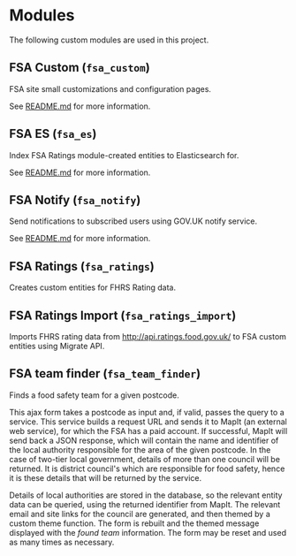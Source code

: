 Modules
=======

The following custom modules are used in this project.

## FSA Custom (`fsa_custom`)
FSA site small customizations and configuration pages. 

See [README.md](../drupal/web/modules/custom/fsa_custom/README.md) for more information.

## FSA ES (`fsa_es`)
Index FSA Ratings module-created entities to Elasticsearch for. 

See [README.md](../drupal/web/modules/custom/fsa_es/README.md) for more information.

## FSA Notify (`fsa_notify`)
Send notifications to subscribed users using GOV.UK notify service. 

See [README.md](../drupal/web/modules/custom/fsa_notify/README.md) for more information.

## FSA Ratings (`fsa_ratings`)
Creates custom entities for FHRS Rating data.

## FSA Ratings Import (`fsa_ratings_import`)
Imports FHRS rating data from http://api.ratings.food.gov.uk/ to FSA custom entities using Migrate API.

## FSA team finder (`fsa_team_finder`)
Finds a food safety team for a given postcode.

This ajax form takes a postcode as input and, if valid, passes the query to a service. This service builds a request URL and sends it to MapIt (an external web service), for which the FSA has a paid account. If successful, MapIt will send back a JSON response, which will contain the name and identifier of the local authority responsible for the area of the given postcode. In the case of two-tier local government, details of more than one council will be returned. It is district council's which are responsible for food safety, hence it is these details that will be returned by the service.

Details of local authorities are stored in the database, so the relevant entity data can be queried, using the returned identifier from MapIt. The relevant email and site links for the council are generated, and then themed by a custom theme function. The form is rebuilt and the themed message displayed with the _found team_ information. The form may be reset and used as many times as necessary.
